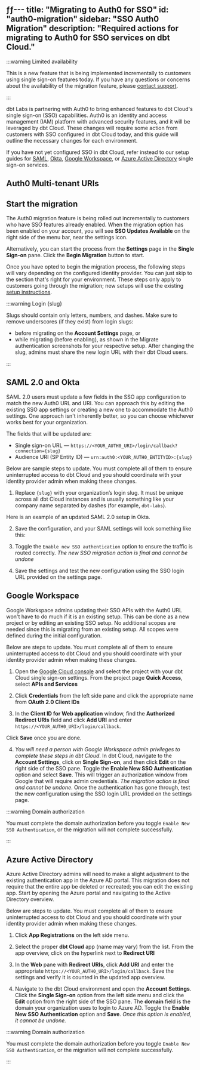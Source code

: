 ƒƒ---
title: "Migrating to Auth0 for SSO"
id: "auth0-migration"
sidebar: "SSO Auth0 Migration"
description: "Required actions for migrating to Auth0 for SSO services on dbt Cloud."
---
:::warning Limited availability

This is a new feature that is being implemented incrementally to customers using single sign-on features today. If you have any questions or concerns about the availability of the migration feature, please [contact support](mailto:support@getdbt.com).

:::

dbt Labs is partnering with Auth0 to bring enhanced features to dbt Cloud's single sign-on (SSO) capabilities. Auth0 is an identity and access management (IAM) platform with advanced security features, and it will be leveraged by dbt Cloud. These changes will require some action from customers with SSO configured in dbt Cloud today, and this guide will outline the necessary changes for each environment. 

If you have not yet configured SSO in dbt Cloud, refer instead to our setup guides for [SAML](/docs/cloud/manage-access/set-up-sso-saml-2.0), [Okta](/docs/cloud/manage-access/set-up-sso-okta), [Google Workspace](/docs/cloud/manage-access/set-up-sso-google-workspace), or [Azure Active Directory](/docs/cloud/manage-access/set-up-sso-azure-active-directory) single sign-on services.

## Auth0 Multi-tenant URIs

<Snippet src="auth0-uri" />

## Start the migration

The Auth0 migration feature is being rolled out incrementally to customers who have SSO features already enabled. When the migration option has been enabled on your account, you will see **SSO Updates Available** on the right side of the menu bar, near the settings icon. 

<Lightbox src="/img/docs/dbt-cloud/access-control/sso-migration-available.png" title="SSO migration available"/>

Alternatively, you can start the process from the **Settings** page in the **Single Sign-on** pane. Click the **Begin Migration** button to start. 

<Lightbox src="/img/docs/dbt-cloud/access-control/begin-migration.png" title="Begin Migration"/>

Once you have opted to begin the migration process, the following steps will vary depending on the configured identity provider. You can just skip to the section that's right for your environment. These steps only apply to customers going through the migration; new setups will use the existing [setup instructions](/docs/cloud/manage-access/sso-overview).

:::warning Login {slug}

Slugs should contain only letters, numbers, and dashes. Make sure to remove underscores (if they exist) from login slugs: 
* before migrating on the **Account Settings** page, or 
* while migrating (before enabling), as shown in the Migrate authentication screenshots for your respective setup. 
After changing the slug, admins must share the new login URL with their dbt Cloud users.

:::

## SAML 2.0 and Okta

SAML 2.0 users must update a few fields in the SSO app configuration to match the new Auth0 URL and URI.  You can approach this by editing the existing SSO app settings or creating a new one to accommodate the Auth0 settings. One approach isn't inherently better, so you can choose whichever works best for your organization.

The fields that will be updated are:
- Single sign-on URL &mdash; `https://<YOUR_AUTH0_URI>/login/callback?connection={slug}`
- Audience URI (SP Entity ID) &mdash; `urn:auth0:<YOUR_AUTH0_ENTITYID>:{slug}`

Below are sample steps to update. You must complete all of them to ensure uninterrupted access to dbt Cloud and you should coordinate with your identity provider admin when making these changes.

1. Replace `{slug}` with your organization’s login slug. It must be unique across all dbt Cloud instances and is usually something like your company name separated by dashes (for example, `dbt-labs`).

Here is an example of an updated SAML 2.0 setup in Okta.

<Lightbox src="/img/docs/dbt-cloud/access-control/new-okta-config.png" title="Okta configuration with new URL"/>

2. Save the configuration, and your SAML settings will look something like this:

<Lightbox src="/img/docs/dbt-cloud/access-control/new-okta-completed.png" title="New Okta configuration completed"/>

3. Toggle the `Enable new SSO authentication` option to ensure the traffic is routed correctly. _The new SSO migration action is final and cannot be undone_

<Lightbox src="/img/docs/dbt-cloud/access-control/saml-enable.png" title="Enable new SSO for SAML/Okta"/>

4. Save the settings and test the new configuration using the SSO login URL provided on the settings page. 

## Google Workspace

Google Workspace admins updating their SSO APIs with the Auth0 URL won't have to do much if it is an existing setup. This can be done as a new project or by editing an existing SSO setup. No additional scopes are needed since this is migrating from an existing setup. All scopes were defined during the initial configuration. 

Below are steps to update. You must complete all of them to ensure uninterrupted access to dbt Cloud and you should coordinate with your identity provider admin when making these changes.

1. Open the [Google Cloud console](https://console.cloud.google.com/) and select the project with your dbt Cloud single sign-on settings. From the project page **Quick Access**, select **APIs and Services**

<Lightbox src="/img/docs/dbt-cloud/access-control/google-cloud-sso.png" title="Google Cloud Console"/>

2. Click **Credentials** from the left side pane and click the appropriate name from **OAuth 2.0 Client IDs**

<Lightbox src="/img/docs/dbt-cloud/access-control/sso-project.png" title="Select the OAuth 2.0 Client ID"/>

3. In the **Client ID for Web application** window, find the **Authorized Redirect URIs** field and click **Add URI** and enter `https://<YOUR_AUTH0_URI>/login/callback`.

Click **Save** once you are done. 

<Lightbox src="/img/docs/dbt-cloud/access-control/google-uri.png" title="Add Redirect URI"/>

4. _You will need a person with Google Workspace admin privileges to complete these steps in dbt Cloud_. In dbt Cloud, navigate to the **Account Settings**, click on **Single Sign-on**, and then click **Edit** on the right side of the SSO pane. Toggle the **Enable New SSO Authentication** option and select **Save**. This will trigger an authorization window from Google that will require admin credentials. _The migration action is final and cannot be undone_. Once the authentication has gone through, test the new configuration using the SSO login URL provided on the settings page.

:::warning Domain authorization

You must complete the domain authorization before you toggle `Enable New SSO Authentication`, or the migration will not complete successfully.

:::

<Lightbox src="/img/docs/dbt-cloud/access-control/google-enable.png" title="Enable new SSO for Google Workspace"/>

## Azure Active Directory

Azure Active Directory admins will need to make a slight adjustment to the existing authentication app in the Azure AD portal. This migration does not require that the entire app be deleted or recreated; you can edit the existing app. Start by opening the Azure portal and navigating to the Active Directory overview.

Below are steps to update. You must complete all of them to ensure uninterrupted access to dbt Cloud and you should coordinate with your identity provider admin when making these changes.

1. Click **App Registrations** on the left side menu. 

<Lightbox src="/img/docs/dbt-cloud/access-control/aad-app-registration.png" title="Select App Registrations"/>

2. Select the proper **dbt Cloud** app (name may vary) from the list. From the app overview, click on the hyperlink next to **Redirect URI**

<Lightbox src="/img/docs/dbt-cloud/access-control/app-overview.png" title="Click the Redirect URI hyperlink"/>

3. In the **Web** pane with **Redirect URIs**, click **Add URI** and enter the appropriate `https://<YOUR_AUTH0_URI>/login/callback`. Save the settings and verify it is counted in the updated app overview.

<Lightbox src="/img/docs/dbt-cloud/access-control/redirect-URI.png" title="Enter new redirect URI"/>

4. Navigate to the dbt Cloud environment and open the **Account Settings**. Click the **Single Sign-on** option from the left side menu and click the **Edit** option from the right side of the SSO pane. The **domain** field is the domain your organization uses to login to Azure AD. Toggle the **Enable New SSO Authentication** option and **Save**. _Once this option is enabled, it cannot be undone._

:::warning Domain authorization

You must complete the domain authorization before you toggle `Enable New SSO Authentication`, or the migration will not complete successfully.

:::

<Lightbox src="/img/docs/dbt-cloud/access-control/azure-enable.png" title="Enable new SSO for Azure AD"/>
